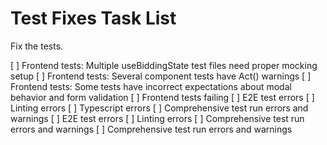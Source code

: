 # Test Fixes Task List

Fix the tests.

[ ] Frontend tests: Multiple useBiddingState test files need proper mocking setup
[ ] Frontend tests: Several component tests have Act() warnings
[ ] Frontend tests: Some tests have incorrect expectations about modal behavior and form validation
[ ] Frontend tests failing
[ ] E2E test errors
[ ] Linting errors
[ ] Typescript errors
[ ] Comprehensive test run errors and warnings
[ ] E2E test errors
[ ] Linting errors
[ ] Comprehensive test run errors and warnings
[ ] Comprehensive test run errors and warnings
